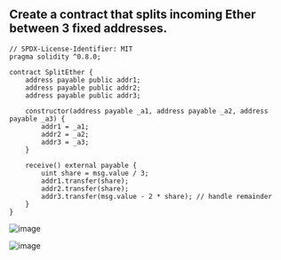 ## Create a contract that splits incoming Ether between 3 fixed addresses.


```
// SPDX-License-Identifier: MIT
pragma solidity ^0.8.0;

contract SplitEther {
    address payable public addr1;
    address payable public addr2;
    address payable public addr3;

    constructor(address payable _a1, address payable _a2, address payable _a3) {
        addr1 = _a1;
        addr2 = _a2;
        addr3 = _a3;
    }

    receive() external payable {
        uint share = msg.value / 3;
        addr1.transfer(share);
        addr2.transfer(share);
        addr3.transfer(msg.value - 2 * share); // handle remainder
    }
}

```

![image](https://github.com/user-attachments/assets/5335281e-a98e-49db-b03e-9782e0c46838)


![image](https://github.com/user-attachments/assets/df21a340-9d47-4861-8e05-52b687dff73c)
